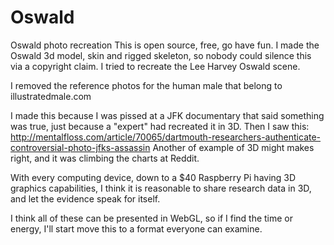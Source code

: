 # Oswald
Oswald photo recreation
  This is open source, free, go have fun.  I made the Oswald 3d model, skin and rigged skeleton, so nobody could silence this via a copyright claim.  I tried to recreate the Lee Harvey Oswald scene.

  I removed the reference photos for the human male that belong to illustratedmale.com

  I made this because I was pissed at a JFK documentary that said something was true, just because a "expert" had recreated it in 3D.
Then I saw this: http://mentalfloss.com/article/70065/dartmouth-researchers-authenticate-controversial-photo-jfks-assassin
  Another of example of 3D might makes right, and it was climbing the charts at Reddit.
  
  With every computing device, down to a $40 Raspberry Pi having 3D graphics capabilities, I think it is reasonable to share research data in 3D, and let the evidence speak for itself.  

  I think all of these can be presented in WebGL, so if I find the time or energy, I'll start move this to a format everyone can examine. 
